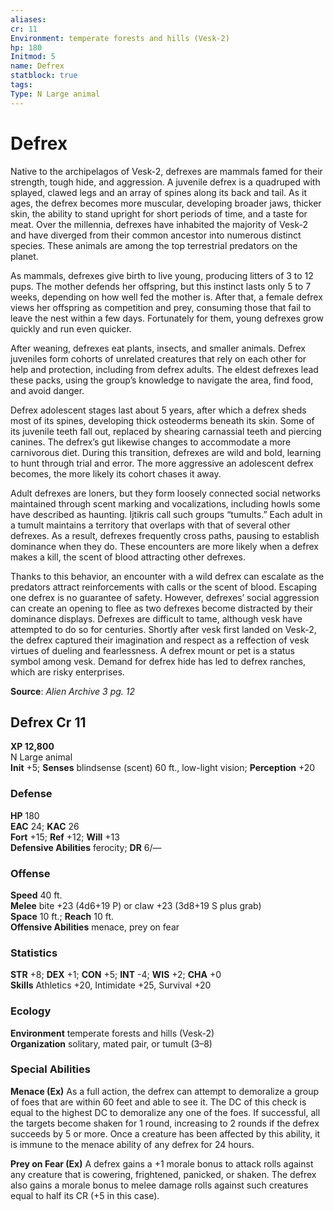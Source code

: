 ```yaml
---
aliases: 
cr: 11
Environment: temperate forests and hills (Vesk-2)
hp: 180
Initmod: 5
name: Defrex
statblock: true
tags: 
Type: N Large animal
---
```


# Defrex

Native to the archipelagos of Vesk-2, defrexes are mammals famed for their strength, tough hide, and aggression. A juvenile defrex is a quadruped with splayed, clawed legs and an array of spines along its back and tail. As it ages, the defrex becomes more muscular, developing broader jaws, thicker skin, the ability to stand upright for short periods of time, and a taste for meat. Over the millennia, defrexes have inhabited the majority of Vesk-2 and have diverged from their common ancestor into numerous distinct species. These animals are among the top terrestrial predators on the planet.

As mammals, defrexes give birth to live young, producing litters of 3 to 12 pups. The mother defends her offspring, but this instinct lasts only 5 to 7 weeks, depending on how well fed the mother is. After that, a female defrex views her offspring as competition and prey, consuming those that fail to leave the nest within a few days. Fortunately for them, young defrexes grow quickly and run even quicker.

After weaning, defrexes eat plants, insects, and smaller animals. Defrex juveniles form cohorts of unrelated creatures that rely on each other for help and protection, including from defrex adults. The eldest defrexes lead these packs, using the group’s knowledge to navigate the area, find food, and avoid danger.

Defrex adolescent stages last about 5 years, after which a defrex sheds most of its spines, developing thick osteoderms beneath its skin. Some of its juvenile teeth fall out, replaced by shearing carnassial teeth and piercing canines. The defrex’s gut likewise changes to accommodate a more carnivorous diet. During this transition, defrexes are wild and bold, learning to hunt through trial and error. The more aggressive an adolescent defrex becomes, the more likely its cohort chases it away.

Adult defrexes are loners, but they form loosely connected social networks maintained through scent marking and vocalizations, including howls some have described as haunting. Ijtikris call such groups “tumults.” Each adult in a tumult maintains a territory that overlaps with that of several other defrexes. As a result, defrexes frequently cross paths, pausing to establish dominance when they do. These encounters are more likely when a defrex makes a kill, the scent of blood attracting other defrexes.

Thanks to this behavior, an encounter with a wild defrex can escalate as the predators attract reinforcements with calls or the scent of blood. Escaping one defrex is no guarantee of safety. However, defrexes’ social aggression can create an opening to flee as two defrexes become distracted by their dominance displays. Defrexes are difficult to tame, although vesk have attempted to do so for centuries. Shortly after vesk first landed on Vesk-2, the defrex captured their imagination and respect as a reffection of vesk virtues of dueling and fearlessness. A defrex mount or pet is a status symbol among vesk. Demand for defrex hide has led to defrex ranches, which are risky enterprises.


**Source**:  _Alien Archive 3 pg. 12_

## Defrex Cr 11

**XP 12,800**  
N Large animal  
**Init** +5; **Senses** blindsense (scent) 60 ft., low-light vision; **Perception** +20  

### Defense

**HP** 180  
**EAC** 24; **KAC** 26  
**Fort** +15; **Ref** +12; **Will** +13  
**Defensive Abilities** ferocity; **DR** 6/—  

### Offense

**Speed** 40 ft.  
**Melee** bite +23 (4d6+19 P) or claw +23 (3d8+19 S plus grab)  
**Space** 10 ft.; **Reach** 10 ft.  
**Offensive Abilities** menace, prey on fear

### Statistics

**STR** +8; **DEX** +1; **CON** +5; **INT** -4; **WIS** +2; **CHA** +0  
**Skills** Athletics +20, Intimidate +25, Survival +20

### Ecology

**Environment** temperate forests and hills (Vesk-2)  
**Organization** solitary, mated pair, or tumult (3–8)

### Special Abilities

**Menace (Ex)** As a full action, the defrex can attempt to demoralize a group of foes that are within 60 feet and able to see it. The DC of this check is equal to the highest DC to demoralize any one of the foes. If successful, all the targets become shaken for 1 round, increasing to 2 rounds if the defrex succeeds by 5 or more. Once a creature has been affected by this ability, it is immune to the menace ability of any defrex for 24 hours.

**Prey on Fear (Ex)** A defrex gains a +1 morale bonus to attack rolls against any creature that is cowering, frightened, panicked, or shaken. The defrex also gains a morale bonus to melee damage rolls against such creatures equal to half its CR (+5 in this case).
